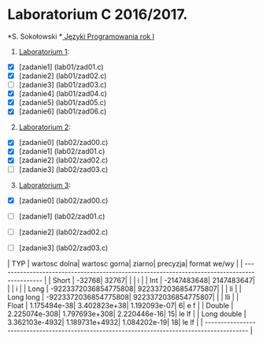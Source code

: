 # Laboratorium C 2016/2017.

*S. Sokołowski
*[ Języki Programowania rok I ](http://sigma.ug.edu.pl/~stefan/Dydaktyka/JezProg/)

1. [Laboratorium 1](lab01):
* [x] [zadanie1] (lab01/zad01.c)
* [x] [zadanie2] (lab01/zad02.c)
* [ ] [zadanie3] (lab01/zad03.c)
* [x] [zadanie4] (lab01/zad04.c)
* [x] [zadanie5] (lab01/zad05.c)
* [x] [zadanie6] (lab01/zad06.c)
2. [Laboratorium 2](lab02):
* [x] [zadanie0] (lab02/zad00.c)
* [x] [zadanie1] (lab02/zad01.c)
* [x] [zadanie2] (lab02/zad02.c)
* [ ] [zadanie3] (lab02/zad03.c)
3. [Laboratorium 3](lab03):
* [x] [zadanie0] (lab02/zad00.c)
* [ ] [zadanie1] (lab02/zad01.c)
* [ ] [zadanie2] (lab02/zad02.c)
* [ ] [zadanie3] (lab02/zad03.c)


| TYP     |     wartosc dolna|      wartosc gorna|      ziarno|     precyzja|     format we/wy |
| -------------------------------------------------------------------------------------------- |
| Short   |     -32768|     32767|     |     |     i |
| Int     |     -2147483648|     2147483647|     |     |     i |
| Long    |     -9223372036854775808|     9223372036854775807|     |     |     li |
| Long long    |     -9223372036854775808|     9223372036854775807|     |     |     lli |
| Float    |     1.175494e-38|     3.402823e+38|     1.192093e-07|     6|     e f |
| Double    |     2.225074e-308|     1.797693e+308|     2.220446e-16|     15|     le lf |
| Long double    |     3.362103e-4932|     1.189731e+4932|     1.084202e-19|     18|     le lf |
| -------------------------------------------------------------------------------------------- |

